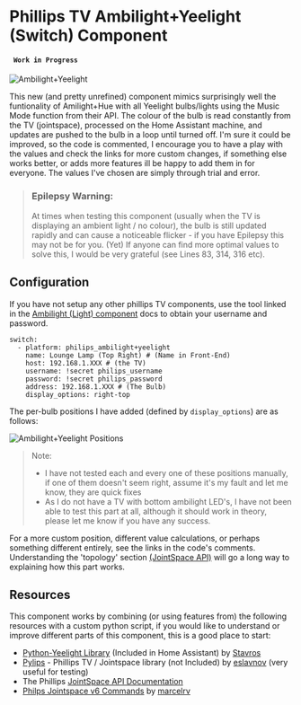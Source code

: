 # Phillips TV Ambilight+Yeelight (Switch) Component 
#### ``` Work in Progress```

![Ambilight+Yeelight](https://github.com/jomwells/ambilight-yeelight/blob/master/images/ambilight+yeelight.jpg?raw=true)

This new (and pretty unrefined) component mimics surprisingly well the funtionality of Amilight+Hue with all Yeelight bulbs/lights using the Music Mode function from their API. The colour of the bulb is read constantly from the TV (jointspace), processed on the Home Assistant machine, and updates are pushed to the bulb in a loop until turned off. I'm sure it could be improved, so the code is commented, I encourage you to have a play with the values and check the links for more custom changes, if something else works better, or adds more features ill be happy to add them in for everyone. The values I've chosen are simply through trial and error. 

>### Epilepsy Warning:
>At times when testing this component (usually when the TV is displaying an ambient light / no colour), the bulb is still updated rapidly and can cause a noticeable flicker - if you have Epilepsy this may not be for you. (Yet) If anyone can find more optimal values to solve this, I would be very grateful (see Lines 83, 314, 316 etc).

## Configuration

If you have not setup any other phillips TV components, use the tool linked in the [Ambilight (Light) component](https://github.com/jomwells/ambilights) docs to obtain your username and password.
```
switch:
  - platform: philips_ambilight+yeelight
    name: Lounge Lamp (Top Right) # (Name in Front-End)
    host: 192.168.1.XXX # (the TV)
    username: !secret philips_username
    password: !secret philips_password
    address: 192.168.1.XXX # (The Bulb)
    display_options: right-top
```

The per-bulb positions I have added (defined by ```display_options```) are as follows:

![Ambilight+Yeelight Positions](https://github.com/jomwells/ambilight-yeelight/blob/master/images/ambilight+yeelight_positions.jpg?raw=true)

> Note: 
> - I have not tested each and every one of these positions manually, if one of them doesn't seem right, assume it's my fault and let me know, they are quick fixes
> - As I do not have a TV with bottom ambilight LED's, I have not been able to test this part at all, although it should work in theory, please let me know if you have any success.

For a more custom position, different value calculations, or perhaps something different entirely, see the links in the code's comments. Understanding the 'topology' section [(JointSpace API)](http://jointspace.sourceforge.net/projectdata/documentation/jasonApi/1/doc/API.html) will go a long way to explaining how this part works.

## Resources

This component works by combining (or using features from) the following resources with a custom python script, if you would like to understand or improve different parts of this component, this is a good place to start:
- [Python-Yeelight Library](https://yeelight.readthedocs.io/en/latest/) (Included in Home Assistant) by [Stavros](https://gitlab.com/stavros)
- [Pylips](https://github.com/eslavnov/pylips) - Phillips TV / Jointspace library (not Included) by [eslavnov](https://github.com/eslavnov) (very useful for testing)
- The Phillips [JointSpace API  Documentation](http://jointspace.sourceforge.net/projectdata/documentation/jasonApi/1/doc/API.html)
- [Philps Jointspace v6 Commands](https://gist.github.com/marcelrv/ee9a7cf97c227d069e4ee88d26691019) by [marcelrv](https://gist.github.com/marcelrv)